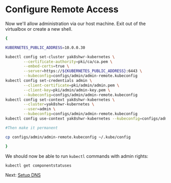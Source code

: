 # Configure Remote Access

Now we'll allow administration via our host machine.  Exit out of the virtualbox or create a new shell.

```bash
{

KUBERNETES_PUBLIC_ADDRESS=10.0.0.30

kubectl config set-cluster yak8shwr-kubernetes \
        --certificate-authority=pki/ca/ca.pem \
        --embed-certs=true \
        --server=https://${KUBERNETES_PUBLIC_ADDRESS}:6443 \
        --kubeconfig=configs/admin/admin-remote.kubeconfig
kubectl config set-credentials admin \
        --client-certificate=pki/admin/admin.pem \
        --client-key=pki/admin/admin-key.pem \
        --kubeconfig=configs/admin/admin-remote.kubeconfig
kubectl config set-context yak8shwr-kubernetes \
        --cluster=yak8shwr-kubernetes \
        --user=admin \
        --kubeconfig=configs/admin/admin-remote.kubeconfig
kubectl config use-context yak8shwr-kubernetes --kubeconfig=configs/admin/admin-remote.kubeconfig

#Then make it permanent

cp configs/admin/admin-remote.kubeconfig ~/.kube/config

}
```

We should now be able to run `kubectl` commands with admin rights:

```bash
kubectl get componentstatuses
```


Next: [Setup DNS](09-setup-dns.md)